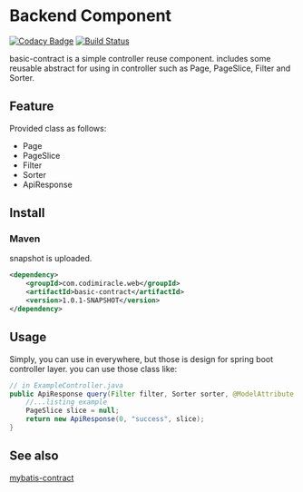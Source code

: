 # Backend Component

[![Codacy Badge](https://api.codacy.com/project/badge/Grade/36a23250fb314ab89c5d36da96ab3dda)](https://app.codacy.com/manual/codimiracle/basic-contract?utm_source=github.com&utm_medium=referral&utm_content=codimiracle/basic-contract&utm_campaign=Badge_Grade_Dashboard)
[![Build Status](https://travis-ci.org/codimiracle/basic-contract.svg?branch=master)](https://travis-ci.org/codimiracle/basic-contract)

basic-contract is a simple controller reuse component.
includes some reusable abstract for using in controller such as Page, PageSlice, Filter and Sorter.

## Feature
Provided class as follows:
  * Page
  * PageSlice
  * Filter
  * Sorter
  * ApiResponse
## Install
### Maven
snapshot is uploaded.
```xml
<dependency>
    <groupId>com.codimiracle.web</groupId>
    <artifactId>basic-contract</artifactId>
    <version>1.0.1-SNAPSHOT</version>
</dependency>
```
## Usage
Simply, you can use in everywhere, but those is design for spring boot controller layer. you can use those class like:
```java
// in ExampleController.java
public ApiResponse query(Filter filter, Sorter sorter, @ModelAttribute Page page) {
    //...listing example
    PageSlice slice = null; 
    return new ApiResponse(0, "success", slice);
}
```
## See also
[mybatis-contract](https://github.com/codimiracle/mybatis-contract)
